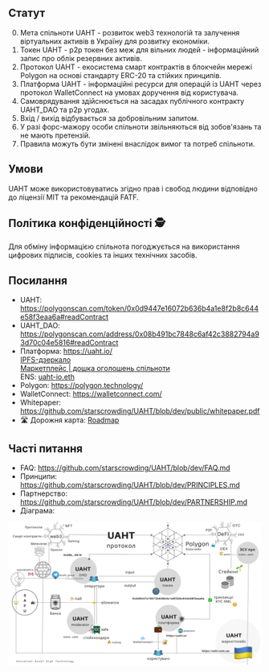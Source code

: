 ## Статут

0. Мета спільноти UAHT - розвиток web3 технологій та залучення віртуальних активів в Україну для розвитку економіки.
1. Токен UAHT - p2p токен без меж для вільних людей - інформаційний запис про облік резервних активів.
2. Протокол UAHT - екосистема смарт контрактів в блокчейн мережі Polygon на основі стандарту ERC-20 та стійких принципів.
3. Платформа UAHT - інформаційні ресурси для операцій із UAHT через протокол WalletConnect на умовах доручення від користувача.
4. Самоврядування здійснюється на засадах публічного контракту UAHT_DAO та p2p угодах.
5. Вхід / вихід відбувається за добровільним запитом.
6. У разі форс-мажору особи спільноти звільняються від зобов'язань та не мають претензій.
7. Правила можуть бути змінені внаслідок вимог та потреб спільноти.

## Умови

UAHT може використовуватись згідно прав і свобод людини відповідно до ліцензії MIT та рекомендацій FATF.

## Політика конфіденційності 🕵️

Для обміну інформацією спільнота погоджується на використання цифрових підписів, cookies та інших технічних засобів.

## Посилання

- UAHT: https://polygonscan.com/token/0x0d9447e16072b636b4a1e8f2b8c644e58f3eaa6a#readContract
- UAHT_DAO: https://polygonscan.com/address/0x08b491bc7848c6af42c3882794a93d70c04e5816#readContract
- Платформа: https://uaht.io/ \
[IPFS-дзеркало](https://uaht-ipfs.on.fleek.co/) \
[Маркетплейс | дошка оголошень спільноти](https://uaht.com.ua/) \
ENS: [uaht-io.eth](https://app.ens.domains/uaht-io.eth)
- Polygon: https://polygon.technology/
- WalletConnect: https://walletconnect.com/
- Whitepaper: https://github.com/starscrowding/UAHT/blob/dev/public/whitepaper.pdf
- 🛣 Дорожня карта: [Roadmap](https://raw.githubusercontent.com/starscrowding/UAHT/dev/public/roadmap.png)

## Часті питання

- FAQ: https://github.com/starscrowding/UAHT/blob/dev/FAQ.md
- Принципи: https://github.com/starscrowding/UAHT/blob/dev/PRINCIPLES.md
- Партнерство: https://github.com/starscrowding/UAHT/blob/dev/PARTNERSHIP.md
- Діаграма:

![diagram](https://github.com/starscrowding/UAHT/blob/dev/public/diagram.png)
